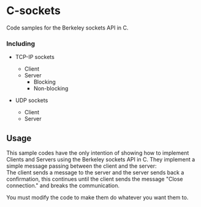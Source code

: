 # C-sockets
Code samples for the Berkeley sockets API in C.

### Including
* TCP-IP sockets
	* Client
	* Server
		* Blocking
		* Non-blocking

* UDP sockets
	* Client
	* Server

## Usage
This sample codes have the only intention of showing how to implement Clients and Servers using the Berkeley sockets API in C. They implement a simple message passing between the client and the server:  
The client sends a message to the server and the server sends back a confirmation, this continues until the client sends the message "Close connection." and breaks the communication.

You must modify the code to make them do whatever you want them to.